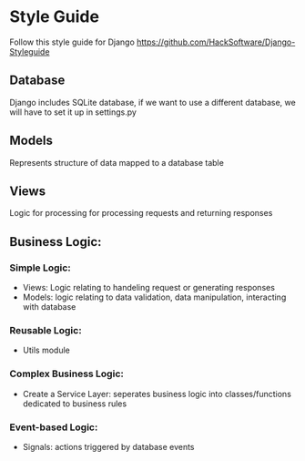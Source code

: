 # Style Guide
Follow this style guide for Django https://github.com/HackSoftware/Django-Styleguide

## Database
Django includes SQLite database, if we want to use a different database, we will have to set it up in settings.py

## Models
Represents structure of data mapped to a database table

## Views
Logic for processing for processing requests and returning responses

## Business Logic:
### Simple Logic: 
  - Views: Logic relating to handeling request or generating responses
  - Models: logic relating to data validation, data manipulation, interacting with database
### Reusable Logic:
  - Utils module
### Complex Business Logic:
  - Create a Service Layer: seperates business logic into classes/functions dedicated to business rules
### Event-based Logic:
  - Signals: actions triggered by database events
